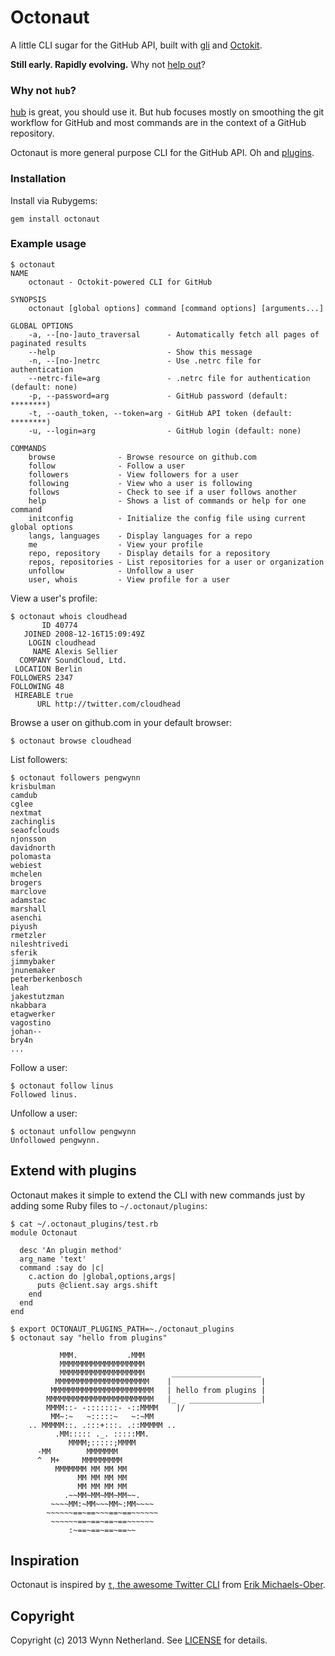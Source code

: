 # Octonaut

A little CLI sugar for the GitHub API, built with [gli][] and [Octokit][].

**Still early. Rapidly evolving.** Why not [help out][contributing]?

### Why not `hub`?

[hub][] is great, you should use it. But hub focuses mostly on smoothing the
git workflow for GitHub and most commands are in the context of a GitHub
repository.

Octonaut is more general purpose CLI for the GitHub API. Oh and [plugins][].

### Installation

Install via Rubygems:

```
gem install octonaut
```

### Example usage
```
$ octonaut
NAME
    octonaut - Octokit-powered CLI for GitHub

SYNOPSIS
    octonaut [global options] command [command options] [arguments...]

GLOBAL OPTIONS
    -a, --[no-]auto_traversal      - Automatically fetch all pages of paginated results
    --help                         - Show this message
    -n, --[no-]netrc               - Use .netrc file for authentication
    --netrc-file=arg               - .netrc file for authentication (default: none)
    -p, --password=arg             - GitHub password (default: ********)
    -t, --oauth_token, --token=arg - GitHub API token (default: ********)
    -u, --login=arg                - GitHub login (default: none)

COMMANDS
    browse              - Browse resource on github.com
    follow              - Follow a user
    followers           - View followers for a user
    following           - View who a user is following
    follows             - Check to see if a user follows another
    help                - Shows a list of commands or help for one command
    initconfig          - Initialize the config file using current global options
    langs, languages    - Display languages for a repo
    me                  - View your profile
    repo, repository    - Display details for a repository
    repos, repositories - List repositories for a user or organization
    unfollow            - Unfollow a user
    user, whois         - View profile for a user
```

View a user's profile:

```
$ octonaut whois cloudhead
       ID 40774
   JOINED 2008-12-16T15:09:49Z
    LOGIN cloudhead
     NAME Alexis Sellier
  COMPANY SoundCloud, Ltd.
 LOCATION Berlin
FOLLOWERS 2347
FOLLOWING 48
 HIREABLE true
      URL http://twitter.com/cloudhead
```

Browse a user on github.com in your default browser:

```
$ octonaut browse cloudhead
```

List followers:
```
$ octonaut followers pengwynn
krisbulman
camdub
cglee
nextmat
zachinglis
seaofclouds
njonsson
davidnorth
polomasta
webiest
mchelen
brogers
marclove
adamstac
marshall
asenchi
piyush
rmetzler
nileshtrivedi
sferik
jimmybaker
jnunemaker
peterberkenbosch
leah
jakestutzman
nkabbara
etagwerker
vagostino
johan--
bry4n
...
```

Follow a user:
```
$ octonaut follow linus
Followed linus.
```

Unfollow a user:
```
$ octonaut unfollow pengwynn
Unfollowed pengwynn.
```

## Extend with plugins

Octonaut makes it simple to extend the CLI with new commands just by adding
some Ruby files to `~/.octonaut/plugins`:

```
$ cat ~/.octonaut_plugins/test.rb
module Octonaut

  desc 'An plugin method'
  arg_name 'text'
  command :say do |c|
    c.action do |global,options,args|
      puts @client.say args.shift
    end
  end
end

$ export OCTONAUT_PLUGINS_PATH=~./octonaut_plugins
$ octonaut say "hello from plugins"

           MMM.           .MMM
           MMMMMMMMMMMMMMMMMMM
           MMMMMMMMMMMMMMMMMMM      ____________________
          MMMMMMMMMMMMMMMMMMMMM    |                    |
         MMMMMMMMMMMMMMMMMMMMMMM   | hello from plugins |
        MMMMMMMMMMMMMMMMMMMMMMMM   |_   ________________|
        MMMM::- -:::::::- -::MMMM    |/
         MM~:~   ~:::::~   ~:~MM
    .. MMMMM::. .:::+:::. .::MMMMM ..
          .MM::::: ._. :::::MM.
             MMMM;:::::;MMMM
      -MM        MMMMMMM
      ^  M+     MMMMMMMMM
          MMMMMMM MM MM MM
               MM MM MM MM
               MM MM MM MM
            .~~MM~MM~MM~MM~~.
         ~~~~MM:~MM~~~MM~:MM~~~~
        ~~~~~~==~==~~~==~==~~~~~~
         ~~~~~~==~==~==~==~~~~~~
             :~==~==~==~==~~
```

## Inspiration

Octonaut is inspired by [`t`, the awesome Twitter CLI][t] from [Erik Michaels-Ober][sferik].

## Copyright

Copyright (c) 2013 Wynn Netherland. See [LICENSE][] for details.

[hub]: https://github.com/defunkt/hub
[gli]: https://github.com/davetron5000/gli
[octokit]: https://github.com/pengwynn/octokit
[plugins]: #extend-with-plugins
[contributing]: https://github.com/pengwynn/octonaut/blob/master/CONTRIBUTING.md
[t]: https://github.com/sferik/t
[sferik]: https://github.com/sferik
[LICENSE]: https://github.com/pengwynn/octonaut/blob/master/LICENSE.md
